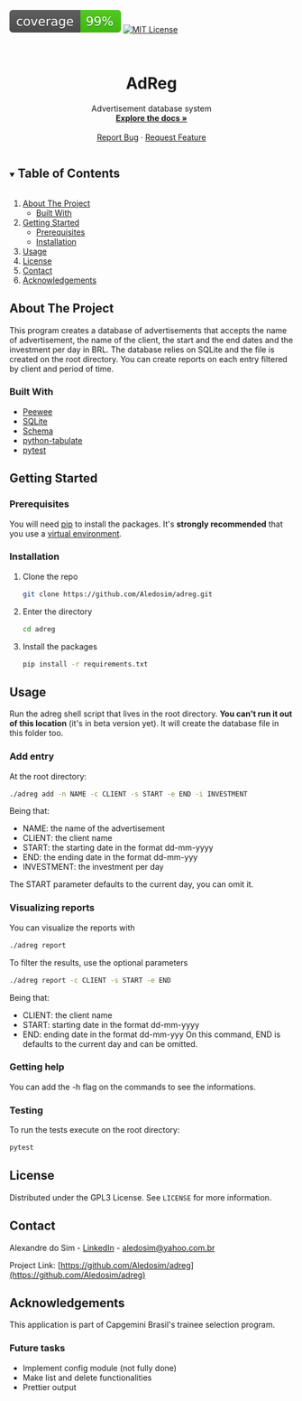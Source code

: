 [![Coverage][coverage-shield]][coverage-url]
[![MIT License][license-shield]][license-url]

<br />
<p align="center">

  <h1 align="center">AdReg</h1>

  <p align="center">
    Advertisement database system
    <br />
    <a href="https://github.com/Aledosim/adreg"><strong>Explore the docs »</strong></a>
    <br />
    <br />
   <a href="https://github.com/Aledosim/adreg/issues">Report Bug</a>
    ·
    <a href="https://github.com/Aledosim/adreg/issues">Request Feature</a>
  </p>
</p>

<details open="open">
  <summary><h2 style="display: inline-block">Table of Contents</h2></summary>
  <ol>
    <li>
      <a href="#about-the-project">About The Project</a>
      <ul>
        <li><a href="#built-with">Built With</a></li>
      </ul>
    </li>
    <li>
      <a href="#getting-started">Getting Started</a>
      <ul>
        <li><a href="#prerequisites">Prerequisites</a></li>
        <li><a href="#installation">Installation</a></li>
      </ul>
    </li>
    <li><a href="#usage">Usage</a></li>
    <li><a href="#license">License</a></li>
    <li><a href="#contact">Contact</a></li>
    <li><a href="#acknowledgements">Acknowledgements</a></li>
  </ol>
</details>

## About The Project

This program creates a database of advertisements that accepts the name of advertisement, the name of the client, the
start and the end dates and the investment per day in BRL. The database relies on SQLite and the file is created on the
root directory.
You can create reports on each entry filtered by client and period of time.

### Built With

* [Peewee](http://docs.peewee-orm.com/en/latest/)
* [SQLite](https://sqlite.org/index.html)
* [Schema](https://github.com/keleshev/schema)
* [python-tabulate](https://github.com/astanin/python-tabulate)
* [pytest](https://docs.pytest.org/en/6.2.x/)

## Getting Started

### Prerequisites

You will need [pip](https://pip.pypa.io/en/stable/installing/) to install the packages. It's **strongly recommended** that you use a [virtual environment](https://packaging.python.org/tutorials/installing-packages/#creating-and-using-virtual-environments).

### Installation

1. Clone the repo
   ```sh
   git clone https://github.com/Aledosim/adreg.git
   ```
2. Enter the directory
	```sh
   cd adreg
   ```
3. Install the packages
   ```sh
   pip install -r requirements.txt
   ```

## Usage

Run the adreg shell  script that lives in the root directory. **You can't run it out of this location** (it's in beta version yet). It will create the database file in this folder too.
### Add entry
At the root directory:
```sh
./adreg add -n NAME -c CLIENT -s START -e END -i INVESTMENT
```
Being that:

 - NAME: the name of the advertisement
 - CLIENT: the client name
 - START: the starting date in the format dd-mm-yyyy
 - END: the ending date in the format dd-mm-yyy
 - INVESTMENT: the investment per day
 
 The START parameter defaults to the current day, you can omit it.

### Visualizing reports
You can visualize the reports with
```sh
./adreg report
```
To filter the results, use the optional parameters
```sh
./adreg report -c CLIENT -s START -e END
```
Being that:
- CLIENT: the client name
- START: starting date in the format dd-mm-yyyy
- END: ending date in the format dd-mm-yyy
On this command, END is defaults to the current day and can be omitted.

### Getting help
You can add the -h flag on the commands to see the informations.

### Testing
To run the tests execute on the root directory:
```sh
pytest
```

## License

Distributed under the GPL3 License. See `LICENSE` for more information.

## Contact

Alexandre do Sim - [LinkedIn](https://www.linkedin.com/in/alexandre-do-sim-86930414b/) - aledosim@yahoo.com.br

Project Link: [https://github.com/Aledosim/adreg](https://github.com/Aledosim/adreg)


## Acknowledgements
This application is part of Capgemini Brasil's trainee selection program.

### Future tasks
- Implement config module (not fully done)
- Make list and delete functionalities
- Prettier output


[license-shield]: https://img.shields.io/badge/license-GPL3-green
[license-url]: https://raw.githubusercontent.com/Aledosim/adreg/master/LICENSE
[coverage-shield]: https://raw.githubusercontent.com/Aledosim/adreg/master/.github/coverage.svg
[coverage-url]: https://raw.githubusercontent.com/Aledosim/adreg/master/.github/coverage.txt
